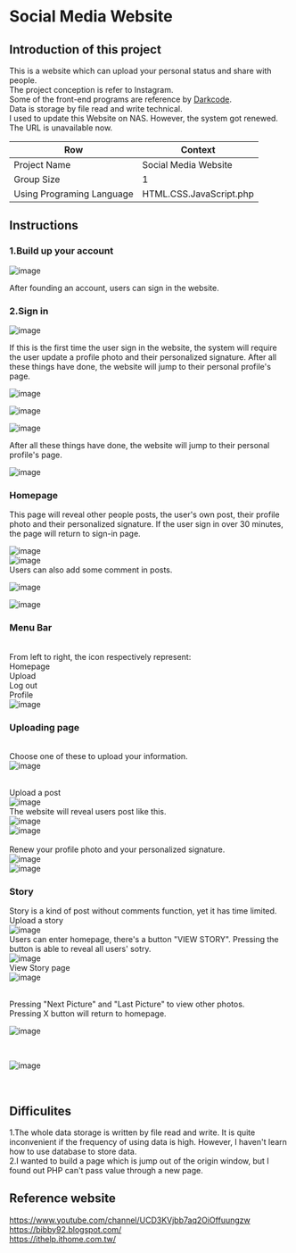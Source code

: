 # Social Media Website

## Introduction of this project

This is a website which can upload your personal status and share with people.</br>
The project conception is refer to Instagram.</br>
Some of the front-end programs are reference by [Darkcode](https://www.youtube.com/channel/UCD3KVjbb7aq2OiOffuungzw).</br>
Data is storage by file read and write technical.</br>
I used to update this Website on NAS. However, the system got renewed. The URL is unavailable now.</br>

Row | Context
-----|--------
 Project Name |  Social Media Website
 Group Size |  1
 Using Programing Language | HTML.CSS.JavaScript.php

## Instructions

### 1.Build up your account
![image](https://user-images.githubusercontent.com/47874829/131625154-1def3c51-98b6-495b-b843-f5ad09a9ede0.png)

After founding an account, users can sign in the website.

### 2.Sign in

![image](https://user-images.githubusercontent.com/47874829/131626266-321de2c1-3497-4495-ab11-4c3314e11ce4.png)

If this is the first time the user sign in the website, the system will require the user update a profile photo and their personalized signature. 
After all these things have done, the website will jump to their personal profile's page.

![image](https://user-images.githubusercontent.com/47874829/131626285-ed928b96-9a47-4a7b-a0ca-298e0c321173.png)

![image](https://user-images.githubusercontent.com/47874829/131626302-ee76855e-34e2-4a62-81ea-a6cf79b857fe.png)

![image](https://user-images.githubusercontent.com/47874829/131626977-59acfca4-694a-485a-8616-642aea5835e3.png)</br>


After all these things have done, the website will jump to their personal profile's page.


![image](https://user-images.githubusercontent.com/47874829/131626984-9d965c3b-0c06-48ce-af81-e472e7d3e4aa.png)

### Homepage
This page will reveal other people posts, the user's own post, their profile photo and their personalized signature.
If the user sign in over 30 minutes, the page will return to sign-in page.

![image](https://user-images.githubusercontent.com/47874829/131627625-8d984a01-3395-4c07-80a9-ade818ffef3a.png)
</br>
![image](https://user-images.githubusercontent.com/47874829/131627637-688618bd-92f4-4084-9e60-f27838c7e130.png)
</br>
Users can also add some comment in posts.</br>

![image](https://user-images.githubusercontent.com/47874829/131627801-c5e0b09a-bf1c-403a-bea6-693b75590253.png)


![image](https://user-images.githubusercontent.com/47874829/131627810-ee4ebd28-2a12-424d-947d-e34dd0dd6ab6.png)

### Menu Bar
</br>From left to right, the icon respectively represent:
</br>Homepage
</br>Upload
</br>Log out
</br>Profile
</br>
![image](https://user-images.githubusercontent.com/47874829/131628114-9de6d671-3b2a-468b-9706-99ed08b2100d.png)

### Uploading page
</br>Choose one of these to upload your information.
</br>
![image](https://user-images.githubusercontent.com/47874829/131628583-ed5a35e0-45c9-4b13-a1cf-3b31f1285a24.png)

</br>Upload a post</br>
![image](https://user-images.githubusercontent.com/47874829/131628910-e52814b5-f8cd-4b3e-bc51-d8775d2312ba.png)</br>
The website will reveal users post like this.</br>
![image](https://user-images.githubusercontent.com/47874829/131628921-0cbe7a82-3d5d-45fe-bffd-5eaec712cf5d.png)</br>
![image](https://user-images.githubusercontent.com/47874829/131628930-b7b6b9e0-ea66-4571-b00d-fdd31a9cde30.png)</br>
</br>Renew your profile photo and your personalized signature.</br>
![image](https://user-images.githubusercontent.com/47874829/131629324-8e1386f0-ad27-469a-8bbe-65caf8715b45.png)
</br>
![image](https://user-images.githubusercontent.com/47874829/131629338-e47c61a5-88d0-4518-bdf3-0cd74cd750e2.png)


### Story
Story is a kind of post without comments function, yet it has time limited.</br>
Upload a story</br>
![image](https://user-images.githubusercontent.com/47874829/131629948-4e7f228b-3089-40f0-bd7f-1bf12073d933.png)
</br>
Users can enter homepage, there's a button "VIEW STORY". Pressing the button is able to reveal all users' sotry.
</br>
![image](https://user-images.githubusercontent.com/47874829/131629971-a66587a0-abc5-4df2-8a4d-3539120ecaa7.png)
</br>
View Story page
</br>
![image](https://user-images.githubusercontent.com/47874829/131630226-d2f30ee1-b723-4b24-b662-4a100f8318dd.png)

</br>
Pressing "Next Picture" and "Last Picture" to view other photos.</br>
Pressing X button will return to homepage.
</br>

![image](https://user-images.githubusercontent.com/47874829/131630354-f89c6d8e-b7ac-40b1-9ac5-27903bfba906.png)

</br>

![image](https://user-images.githubusercontent.com/47874829/131631867-78d3950c-cae3-4fb0-b8ca-0c5568329295.png)

</br>

## Difficulites
1.The whole data storage is written  by file read and write. It is quite inconvenient if the frequency of using data is high. However, I haven't learn how to use database to store data.</br>
2.I wanted to build a page which is jump out of the origin window, but I found out PHP can't pass value through a new page.</br>

## Reference website
https://www.youtube.com/channel/UCD3KVjbb7aq2OiOffuungzw</br>
https://bibby92.blogspot.com/</br>
https://ithelp.ithome.com.tw/</br>






